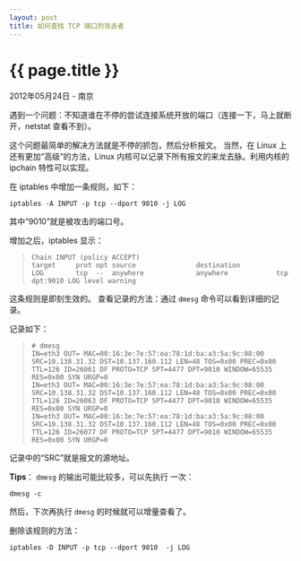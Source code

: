 ```yaml
---
layout: post
title: 如何查找 TCP 端口的攻击者
---
```


{{ page.title }}
================

<p class="meta">2012年05月24日 - 南京</p>

遇到一个问题：不知道谁在不停的尝试连接系统开放的端口（连接一下，马上就断开，netstat 查看不到）。
 
这个问题最简单的解决方法就是不停的抓包，然后分析报文。
当然，在 Linux 上还有更加“高级”的方法，Linux 内核可以记录下所有报文的来龙去脉。利用内核的 ipchain 特性可以实现。

在 iptables 中增加一条规则，如下：
```
iptables -A INPUT -p tcp --dport 9010 -j LOG
```
其中“9010”就是被攻击的端口号。

增加之后，iptables 显示：
>     Chain INPUT (policy ACCEPT)
>     target     prot opt source               destination         
>     LOG        tcp  --  anywhere             anywhere            tcp dpt:9010 LOG level warning

这条规则是即刻生效的。
查看记录的方法：通过 `dmesg` 命令可以看到详细的记录。

记录如下：
>     # dmesg 
>     IN=eth3 OUT= MAC=00:16:3e:7e:57:ea:78:1d:ba:a3:5a:9c:08:00 SRC=10.138.31.32 DST=10.137.160.112 LEN=48 TOS=0x00 PREC=0x00 TTL=126 ID=26061 DF PROTO=TCP SPT=4477 DPT=9010 WINDOW=65535 RES=0x00 SYN URGP=0 
>     IN=eth3 OUT= MAC=00:16:3e:7e:57:ea:78:1d:ba:a3:5a:9c:08:00 SRC=10.138.31.32 DST=10.137.160.112 LEN=48 TOS=0x00 PREC=0x00 TTL=126 ID=26063 DF PROTO=TCP SPT=4477 DPT=9010 WINDOW=65535 RES=0x00 SYN URGP=0 
>     IN=eth3 OUT= MAC=00:16:3e:7e:57:ea:78:1d:ba:a3:5a:9c:08:00 SRC=10.138.31.32 DST=10.137.160.112 LEN=48 TOS=0x00 PREC=0x00 TTL=126 ID=26077 DF PROTO=TCP SPT=4477 DPT=9010 WINDOW=65535 RES=0x00 SYN URGP=0

记录中的“SRC”就是报文的源地址。

**Tips**：
`dmesg` 的输出可能比较多，可以先执行 一次：
```
dmesg -c
```

然后，下次再执行 `dmesg` 的时候就可以增量查看了。

删除该规则的方法：
```
iptables -D INPUT -p tcp --dport 9010  -j LOG
```

